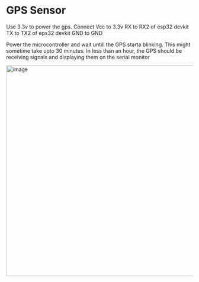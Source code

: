 # GPS Sensor
Use 3.3v to power the gps. 
Connect Vcc to 3.3v
RX to RX2 of esp32 devkit
TX to TX2 of eps32 devkit
GND to GND


Power the microcontroller and wait untill the GPS starta blinking. This might sometime take upto 30 minutes.
In less than an hour, the GPS should be receiving signals and displaying them on the serial monitor


<img width="568" alt="image" src="https://github.com/muliann/GPS/assets/41702458/e47f5857-da84-4565-9548-af0674e57e00">
